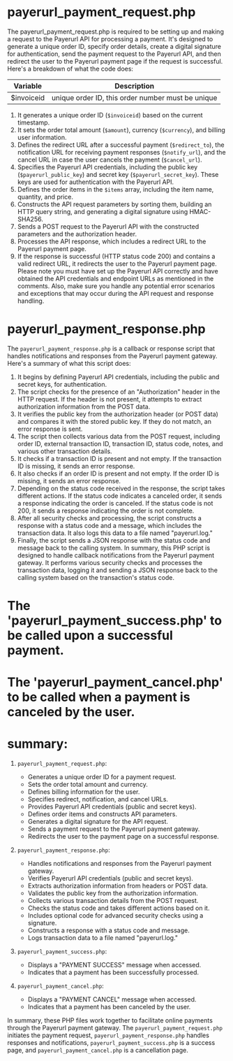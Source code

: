 # payerurl_payment_request.php
The payerurl_payment_request.php is required to be setting up and making a request to the Payerurl API for processing a payment. It's designed to generate a unique order ID, specify order details, create a digital signature for authentication, send the payment request to the Payerurl API, and then redirect the user to the Payerurl payment page if the request is successful.
Here's a breakdown of what the code does:

| Variable | Description |
| --- | --- |
| $invoiceid | unique order ID, this order number must be unique |

1. It generates a unique order ID (`$invoiceid`) based on the current timestamp.
2. It sets the order total amount (`$amount`), currency (`$currency`), and billing user information.
3. Defines the redirect URL after a successful payment (`$redirect_to`), the notification URL for receiving payment responses (`$notify_url`), and the cancel URL in case the user cancels the payment (`$cancel_url`).
4. Specifies the Payerurl API credentials, including the public key (`$payerurl_public_key`) and secret key (`$payerurl_secret_key`). These keys are used for authentication with the Payerurl API.
5. Defines the order items in the `$items` array, including the item name, quantity, and price.
6. Constructs the API request parameters by sorting them, building an HTTP query string, and generating a digital signature using HMAC-SHA256.
7. Sends a POST request to the Payerurl API with the constructed parameters and the authorization header.
8. Processes the API response, which includes a redirect URL to the Payerurl payment page.
9. If the response is successful (HTTP status code 200) and contains a valid redirect URL, it redirects the user to the Payerurl payment page.
Please note you must have set up the Payerurl API correctly and have obtained the API credentials and endpoint URLs as mentioned in the comments. Also, make sure you handle any potential error scenarios and exceptions that may occur during the API request and response handling.

# payerurl_payment_response.php
The `payerurl_payment_response.php` is a callback or response script that handles notifications and responses from the Payerurl payment gateway. Here's a summary of what this script does:
1. It begins by defining Payerurl API credentials, including the public and secret keys, for authentication.
2. The script checks for the presence of an "Authorization" header in the HTTP request. If the header is not present, it attempts to extract authorization information from the POST data.
3. It verifies the public key from the authorization header (or POST data) and compares it with the stored public key. If they do not match, an error response is sent.
4. The script then collects various data from the POST request, including order ID, external transaction ID, transaction ID, status code, notes, and various other transaction details.
5. It checks if a transaction ID is present and not empty. If the transaction ID is missing, it sends an error response.
6. It also checks if an order ID is present and not empty. If the order ID is missing, it sends an error response.
7. Depending on the status code received in the response, the script takes different actions. If the status code indicates a canceled order, it sends a response indicating the order is canceled. If the status code is not 200, it sends a response indicating the order is not complete.
8. After all security checks and processing, the script constructs a response with a status code and a message, which includes the transaction data. It also logs this data to a file named "payerurl.log."
9. Finally, the script sends a JSON response with the status code and message back to the calling system.
In summary, this PHP script is designed to handle callback notifications from the Payerurl payment gateway. It performs various security checks and processes the transaction data, logging it and sending a JSON response back to the calling system based on the transaction's status code.

# The 'payerurl_payment_success.php' to be called upon a successful payment.
# The 'payerurl_payment_cancel.php' to be called when a payment is canceled by the user.

# summary:
1. `payerurl_payment_request.php`:
   - Generates a unique order ID for a payment request.
   - Sets the order total amount and currency.
   - Defines billing information for the user.
   - Specifies redirect, notification, and cancel URLs.
   - Provides Payerurl API credentials (public and secret keys).
   - Defines order items and constructs API parameters.
   - Generates a digital signature for the API request.
   - Sends a payment request to the Payerurl payment gateway.
   - Redirects the user to the payment page on a successful response.

2. `payerurl_payment_response.php`:
   - Handles notifications and responses from the Payerurl payment gateway.
   - Verifies Payerurl API credentials (public and secret keys).
   - Extracts authorization information from headers or POST data.
   - Validates the public key from the authorization information.
   - Collects various transaction details from the POST request.
   - Checks the status code and takes different actions based on it.
   - Includes optional code for advanced security checks using a signature.
   - Constructs a response with a status code and message.
   - Logs transaction data to a file named "payerurl.log."

3. `payerurl_payment_success.php`:
   - Displays a "PAYMENT SUCCESS" message when accessed.
   - Indicates that a payment has been successfully processed.

4. `payerurl_payment_cancel.php`:
   - Displays a "PAYMENT CANCEL" message when accessed.
   - Indicates that a payment has been canceled by the user.

In summary, these PHP files work together to facilitate online payments through the Payerurl payment gateway. 
The `payerurl_payment_request.php` initiates the payment request,
`payerurl_payment_response.php` handles responses and notifications, 
`payerurl_payment_success.php` is a success page, and `payerurl_payment_cancel.php` is a cancellation page.
 
